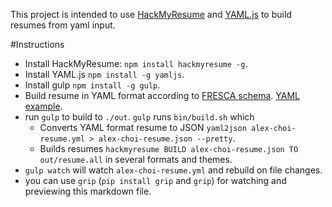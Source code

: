 This project is intended to use [HackMyResume](https://github.com/hacksalot/HackMyResume) and [YAML.js](https://github.com/jeremyfa/yaml.js) to build resumes from yaml input.

#Instructions
- Install HackMyResume: `npm install hackmyresume -g`.
- Install YAML.js `npm install -g yamljs`.
- Install gulp `npm install -g gulp`.
- Build resume in YAML format according to [FRESCA schema](https://github.com/fresh-standard/FRESCA/blob/master/schema/fresh-resume-schema.json). [YAML example](https://github.com/fluentdesk/jane-q-fullstacker/blob/master/resume/jane-resume.yml).
- run `gulp` to build to `./out`. `gulp` runs `bin/build.sh` which
	- Converts YAML format resume to JSON `yaml2json alex-choi-resume.yml > alex-choi-resume.json --pretty`.
	- Builds resumes `hackmyresume BUILD alex-choi-resume.json TO out/resume.all` in several formats and themes.
- `gulp watch` will watch `alex-choi-resume.yml` and rebuild on file changes.
- you can use `grip` (`pip install grip` and `grip`) for watching and previewing this markdown file.

